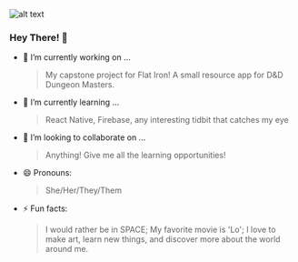 ![alt text](https://www.canva.com/design/DAEgz2YQm6M/jvl2nccR0bIy417E99KDEw/view?utm_content=DAEgz2YQm6M&utm_campaign=designshare&utm_medium=link&utm_source=homepage_design_menu "banner")

### Hey There! 👋

- 🔭 I’m currently working on ...
    > My capstone project for Flat Iron! A small resource app for D&D Dungeon Masters.
- 🌱 I’m currently learning ...
    > React Native, Firebase, any interesting tidbit that catches my eye
- 👯 I’m looking to collaborate on ...
    > Anything! Give me all the learning opportunities!
- 😄 Pronouns: 
    > She/Her/They/Them
- ⚡ Fun facts: 
    >I would rather be in SPACE; My favorite movie is 'Lo'; I love to make art, learn new things, and discover more about the world around me. 

